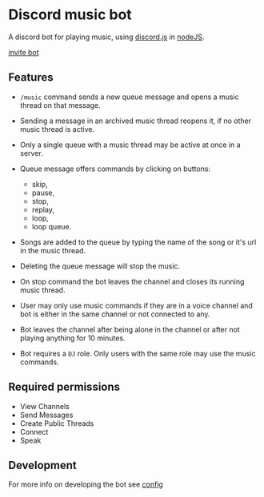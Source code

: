 # Discord music bot

A discord bot for playing music, using [discord.js](https://discord.js.org/#/) in [nodeJS](https://nodejs.org/en/about/).

[invite bot](https://discord.com/api/oauth2/authorize?client_id=826508834238627840&permissions=311388342272&scope=bot%20applications.commands)

## Features

- `/music` command sends a new queue message and opens a music thread on that message.

- Sending a message in an archived music thread reopens it, if no other music thread is active.

- Only a single queue with a music thread may be active at once in a server.

- Queue message offers commands by clicking on buttons:
    - skip,
    - pause,
    - stop,
    - replay,
    - loop,
    - loop queue.

- Songs are added to the queue by typing the name of the song or it's url in the music thread.

- Deleting the queue message will stop the music.

- On stop command the bot leaves the channel and closes its running music thread.

- User may only use music commands if they are in a voice channel and bot is either
in the same channel or not connected to any.

- Bot leaves the channel after being alone in the channel or after not
playing anything for 10 minutes.

- Bot requires a `DJ` role. Only users with the same role may use the
music commands.

## Required permissions

- View Channels
- Send Messages
- Create Public Threads
- Connect
- Speak

## Development

For more info on developing the bot see [config](docs/CONFIG.md)
